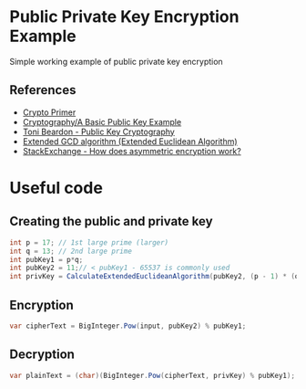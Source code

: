 # Public Private Key Encryption Example
Simple working example of public private key encryption

## References
  * [Crypto Primer](https://blogs.msdn.microsoft.com/plankytronixx/2010/10/22/crypto-primer-understanding-encryption-publicprivate-key-signatures-and-certificates/)
* [Cryptography/A Basic Public Key Example](https://en.wikibooks.org/wiki/Cryptography/A_Basic_Public_Key_Example)
* [Toni Beardon - Public Key Cryptography](https://nrich.maths.org/2200)
* [Extended GCD algorithm (Extended Euclidean Algorithm)](http://amir-shenodua.blogspot.com/2012/06/extended-gcd-algorithm-extended.html)
* [StackExchange - How does asymmetric encryption work?](http://crypto.stackexchange.com/questions/292/how-does-asymmetric-encryption-work)

# Useful code

## Creating the public and private key
```csharp
int p = 17; // 1st large prime (larger)
int q = 13; // 2nd large prime
int pubKey1 = p*q;
int pubKey2 = 11;// < pubKey1 - 65537 is commonly used
int privKey = CalculateExtendedEuclideanAlgorithm(pubKey2, (p - 1) * (q - 1));
```

## Encryption
```csharp
var cipherText = BigInteger.Pow(input, pubKey2) % pubKey1;
```

## Decryption
```csharp
var plainText = (char)(BigInteger.Pow(cipherText, privKey) % pubKey1);
```
